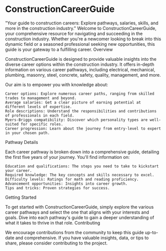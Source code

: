 # ConstructionCareerGuide
"Your guide to construction careers: Explore pathways, salaries, skills, and more in the construction industry."
Welcome to ConstructionCareerGuide, your comprehensive resource for navigating and succeeding in the construction industry. Whether you're a newcomer looking to break into this dynamic field or a seasoned professional seeking new opportunities, this guide is your gateway to a fulfilling career.
Overview

ConstructionCareerGuide is designed to provide valuable insights into the diverse career options within the construction industry. It offers in-depth information on various career pathways, including electrical, mechanical, plumbing, masonry, steel, concrete, safety, quality, management, and more.

Our aim is to empower you with knowledge about:

    Career options: Explore numerous career paths, ranging from skilled trades to management and beyond.
    Average salaries: Get a clear picture of earning potential at different levels of expertise.
    Role descriptions: Understand the responsibilities and contributions of professionals in each field.
    Myers-Briggs compatibility: Discover which personality types are well-suited for specific roles.
    Career progression: Learn about the journey from entry-level to expert in your chosen path.

Pathway Details

Each career pathway is broken down into a comprehensive guide, detailing the first five years of your journey. You'll find information on:

    Education and qualifications: The steps you need to take to kickstart your career.
    Required knowledge: The key concepts and skills necessary to excel.
    Difficulty levels: Ratings for math and reading proficiency.
    Advancement opportunities: Insights into career growth.
    Tips and tricks: Proven strategies for success.

Getting Started

To get started with ConstructionCareerGuide, simply explore the various career pathways and select the one that aligns with your interests and goals. Dive into each pathway's guide to gain a deeper understanding of what it takes to thrive in that role.
Contributing

We encourage contributions from the community to keep this guide up-to-date and comprehensive. If you have valuable insights, data, or tips to share, please consider contributing to the project.
